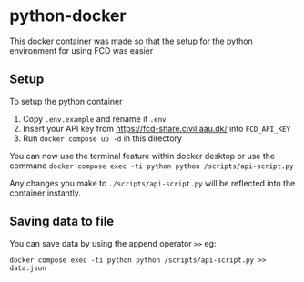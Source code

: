 # python-docker

This docker container was made so that the setup for the python environment for using FCD was easier

## Setup

To setup the python container
1. Copy `.env.example` and rename it `.env`
2. Insert your API key from https://fcd-share.civil.aau.dk/ into `FCD_API_KEY`
3. Run `docker compose up -d` in this directory

You can now use the terminal feature within docker desktop or use the command `docker compose exec -ti python python /scripts/api-script.py`

Any changes you make to `./scripts/api-script.py` will be reflected into the container instantly.


## Saving data to file

You can save data by using the append operator `>>` eg: 

```
docker compose exec -ti python python /scripts/api-script.py >> data.json
```